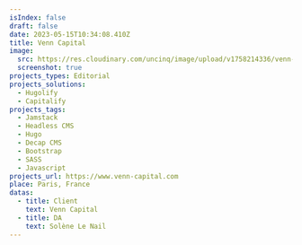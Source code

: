 ```yaml
---
isIndex: false
draft: false
date: 2023-05-15T10:34:08.410Z
title: Venn Capital
image:
  src: https://res.cloudinary.com/uncinq/image/upload/v1758214336/venn-capital_yoby2j.png
  screenshot: true
projects_types: Editorial
projects_solutions:
  - Hugolify
  - Capitalify
projects_tags:
  - Jamstack
  - Headless CMS
  - Hugo
  - Decap CMS
  - Bootstrap
  - SASS
  - Javascript
projects_url: https://www.venn-capital.com
place: Paris, France
datas:
  - title: Client
    text: Venn Capital
  - title: DA
    text: Solène Le Nail
---
```


